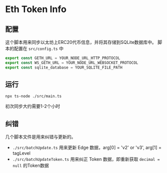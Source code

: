 # Eth Token Info

## 配置
这个脚本用来同步以太坊上ERC20代币信息，并将其存储到SQLite数据库中。
脚本的配置在 `src/config.ts` 中
```typescript
export const GETH_URL = YOUR_NODE_URL_HTTP_PROTOCOL
export const WS_GETH_URL = YOUR_NODE_URL_WEBSOCKET_PROTOCOL
export const sqlite_database = YOUR_SQLITE_FILE_PATH
```

## 运行
```shell
npx ts-node ./src/main.ts
```
初次同步大约需要1-2个小时

## 纠错
几个脚本文件是用来纠错与更新的。

- `./src/batchUpdate.ts` 用来更新 Edge 数据，arg[0] = 'v2' or 'v3', arg[1] = tagLevel
- `./src/batchUpdateToken.ts` 用来纠正 Token 数据，即重新获取 `decimal = null` 的Token数据